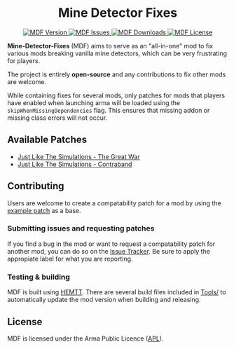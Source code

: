 # <center>Mine Detector Fixes</center>
<p align="center">
    <a href="https://github.com/DartRuffian/Mine-Detector-Fixes/releases/latest">
        <img src="https://img.shields.io/badge/Version-1.1.0-blue.svg?style=flat-square" alt="MDF Version">
    </a>
    <a href="https://github.com/DartRuffian/Mine-Detector-Fixes/issues">
        <img src="https://img.shields.io/github/issues-raw/DartRuffian/Mine-Detector-Fixes.svg?style=flat-square&label=Issues" alt="MDF Issues">
    </a>
    <a href="https://steamcommunity.com/sharedfiles/filedetails/?id=3086321202">
        <img src="https://img.shields.io/steam/downloads/3086321202.svg?style=flat-square&label=Downloads" alt="MDF Downloads">
    </a>
    <a href="https://github.com/DartRuffian/Mine-Detector-Fixes/blob/main/LICENSE">
        <img src="https://img.shields.io/badge/License-APL-red.svg?style=flat-square" alt="MDF License">
    </a>
</p>

**Mine-Detector-Fixes** (MDF) aims to serve as an "all-in-one" mod to fix various mods breaking vanilla mine detectors, which can be very frustrating for players.

The project is entirely **open-source** and any contributions to fix other mods are welcome.

While containing fixes for several mods, only patches for mods that players have enabled when launching arma will be loaded using the `skipWhenMissingDependencies` flag. This ensures that missing addon or missing class errors will not occur.

## Available Patches

- [Just Like The Simulations - The Great War](https://steamcommunity.com/sharedfiles/filedetails/?id=1940589429)
- [Just Like The Simulations - Contraband](https://steamcommunity.com/sharedfiles/filedetails/?id=1875369298)

## Contributing

Users are welcome to create a compatability patch for a mod by using the [example patch](https://github.com/DartRuffian/Mine-Detector-Fixes/tree/main/extras/compat) as a base.

### Submitting issues and requesting patches

If you find a bug in the mod or want to request a compatability patch for another mod, you can do so on the [Issue Tracker](https://github.com/DartRuffian/Mine-Detector-Fixes/issues). Be sure to apply the appropiate label for what you are reporting.

### Testing & building

MDF is built using [HEMTT](https://github.com/BrettMayson/HEMTT). There are several build files included in [Tools/](https://github.com/DartRuffian/Mine-Detector-Fixes/tree/main/Tools) to automatically update the mod version when building and releasing.

## License

MDF is licensed under the Arma Public Licence ([APL](https://github.com/DartRuffian/Mine-Detector-Fixes/blob/main/LICENSE)).